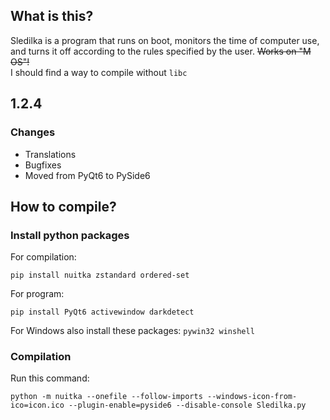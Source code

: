 ## What is this?
Sledilka is a program that runs on boot, monitors the time of computer use, and turns it off according to the rules specified by the user.
~~Works on "M OS"!~~<br> I should find a way to compile without `libc`

## 1.2.4

### Changes
 - Translations
 - Bugfixes
 - Moved from PyQt6 to PySide6

## How to compile?
### Install python packages
For compilation:
```
pip install nuitka zstandard ordered-set
```
For program:
```
pip install PyQt6 activewindow darkdetect
```
For Windows also install these packages: ```pywin32 winshell```
### Compilation
Run this command:
```
python -m nuitka --onefile --follow-imports --windows-icon-from-ico=icon.ico --plugin-enable=pyside6 --disable-console Sledilka.py
```
